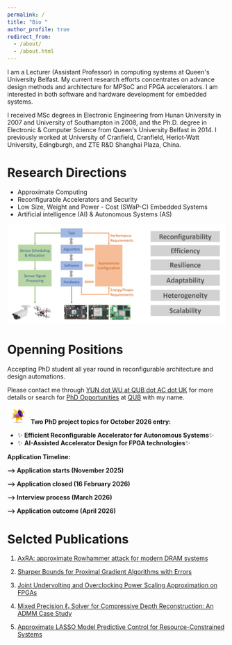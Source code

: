 ```yaml
---
permalink: /
title: "Bio "
author_profile: true
redirect_from: 
  - /about/
  - /about.html
---
```


I am a Lecturer (Assistant Professor) in computing systems at Queen's University Belfast. My current research efforts concentrates on advance design methods and architecture for MPSoC and FPGA accelerators. I am interested in both software and hardware development for embedded systems.

I received MSc degrees in Electronic Engineering from Hunan University in 2007 and University of Southampton in 2008, and the Ph.D. degree in Electronic & Computer Science from Queen's University Belfast in 2014. I previously worked at University of Cranfield, Cranfield, Heriot-Watt University, Edingburgh, and ZTE R&D Shanghai Plaza, China.

# Research Directions

* Approximate Computing
* Reconfigurable Accelerators and Security
* Low Size, Weight and Power - Cost (SWaP-C) Embedded Systems
* Artificial intelligence (AI) & Autonomous Systems (AS)

![research](https://github.com/wincle626/wincle626.github.io/blob/master/images/image_2025-10-15_225921013.png?raw=true)

# Openning Positions

Accepting PhD student all year round in reconfigurable architecture and design automations.  

Please contact me through [YUN dot WU at QUB dot AC dot UK](mailto:yun.wu@qub.ac.uk) for more details or search for [PhD Opportunities](https://www.qub.ac.uk/courses/postgraduate-research/phd-opportunities) at [QUB](www.qub.ac.uk) with my name. 

<img src="https://github.com/wincle626/wincle626.github.io/blob/master/images/breaking-news-concept-loud-speaker-with-explosion-effect-3d-mobile-application-icon-with-notification-vector.jpg?raw=true" alt="news" width="50"/> **Two PhD project topics for October 2026 entry:**
* ✨ **Efficient Reconfigurable Accelerator for Autonomous Systems**✨ 
* ✨ **AI-Assisted Accelerator Design for FPGA technologies**✨ 

**Application Timeline:**

**--> Application starts (November 2025)**

**--> Application closed (16 February 2026)**

**--> Interview process (March 2026)** 

**--> Application outcome (April 2026)**

# Selcted Publications

1. [AxRA: approximate Rowhammer attack for modern DRAM systems](https://wincle626.github.io/publication/2025-06-27-AxRA)

2. [Sharper Bounds for Proximal Gradient Algorithms with Errors](https://wincle626.github.io/publication/2024-01-19-SIAM)

3. [Joint Undervolting and Overclocking Power Scaling Approximation on FPGAs](https://wincle626.github.io/publication/2022-09-23-SSPD2)

4. [Mixed Precision ℓ₁ Solver for Compressive Depth Reconstruction: An ADMM Case Study](https://wincle626.github.io/publication/2021-11-11-SiPS2)

5. [Approximate LASSO Model Predictive Control for Resource-Constrained Systems](https://wincle626.github.io/publication/2020-11-30-SSPD)
